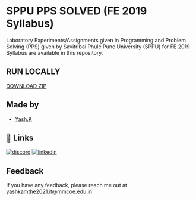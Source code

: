 
# SPPU PPS SOLVED (FE 2019 Syllabus)

Laboratory Experiments/Assignments given in  Programming and Problem Solving (PPS) given by Savitribai Phule Pune University (SPPU) for FE 2019 Syllabus are available in this repository.
## RUN LOCALLY 

  [DOWNLOAD ZIP](https://github.com/yxsh7/SPPU_PPS_SOLVED/archive/refs/heads/main.zip)
 


## Made by
- [Yash.K](https://github.com/yxsh7)


## 🔗 Links
[![discord](https://img.shields.io/badge/Discord-7289DA?style=for-the-badge&logo=discord&logoColor=white)](https://discord.com/users/225558468587814922)
[![linkedin](https://img.shields.io/badge/linkedin-0A66C2?style=for-the-badge&logo=linkedin&logoColor=white)](https://www.linkedin.com/in/yash-kamthe-30b046233/)



## Feedback

If you have any feedback, please reach me out at yashkamthe2021.it@mmcoe.edu.in

